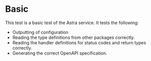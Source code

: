 # Basic
This test is a basic test of the Astra service. It tests the following:

- Outputting of configuration
- Reading the type definitions from other packages correctly.
- Reading the handler definitions for status codes and return types correctly.
- Generating the correct OpenAPI specification.